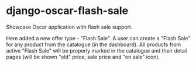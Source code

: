 # django-oscar-flash-sale

Showcase Oscar application with flash sale support.

Here added a new offer type - "Flash Sale". A user can create a "Flash Sale" for any product from the catalogue (in
the dashboard). All products from active "Flash Sale" will be properly marked in the catalogue and their detail pages
(will be shown "old" price, sale price and "on sale" icon).